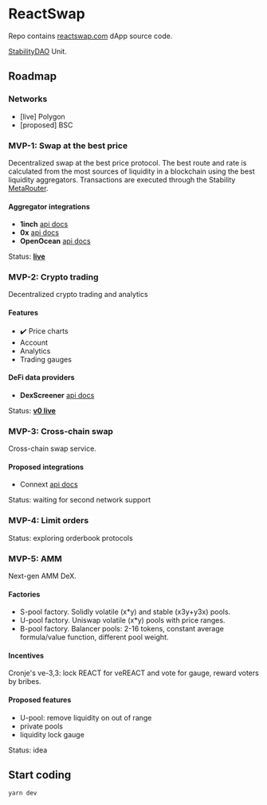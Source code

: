 # ReactSwap

Repo contains [reactswap.com](https://reactswap.com) dApp source code.

[StabilityDAO](https://stabilitydao.org) Unit.


## Roadmap

### Networks
* [live] Polygon
* [proposed] BSC


### MVP-1: Swap at the best price

Decentralized swap at the best price protocol. The best route and rate is calculated from the most sources of liquidity in a blockchain using the best liquidity aggregators. Transactions are executed through the Stability [MetaRouter](https://github.com/stabilitydao/core/blob/develop/contracts/swap/MetaRouter.sol).

#### Aggregator integrations

* **1inch** [api docs](https://docs.1inch.io/docs/aggregation-protocol/introduction)
* **0x** [api docs](https://docs.0x.org/0x-api-swap/introduction)
* **OpenOcean** [api docs](https://docs.openocean.finance/api/openocean-dex-api-3.0)

Status: [**live**](https://reactswap.com)


### MVP-2: Crypto trading

Decentralized crypto trading and analytics

#### Features
* :heavy_check_mark: Price charts
* Account
* Analytics
* Trading gauges

#### DeFi data providers
* **DexScreener** [api docs](https://docs.dexscreener.com/)

Status: [**v0 live**](https://reactswap.com)


### MVP-3: Cross-chain swap

Cross-chain swap service.

#### Proposed integrations
* Connext [api docs](https://docs.connext.network)

Status: waiting for second network support


### MVP-4: Limit orders

Status: exploring orderbook protocols


### MVP-5: AMM

Next-gen AMM DeX.

#### Factories

* S-pool factory. Solidly volatile (x*y) and stable (x3y+y3x) pools.
* U-pool factory. Uniswap volatile (x*y) pools with price ranges.
* B-pool factory. Balancer pools: 2-16 tokens, constant average formula/value function, different pool weight.

#### Incentives

Cronje's ve-3,3: lock REACT for veREACT and vote for gauge, reward voters by bribes.

#### Proposed features

* U-pool: remove liquidity on out of range
* private pools
* liquidity lock gauge

Status: idea


## Start coding

```bash
yarn dev
```
